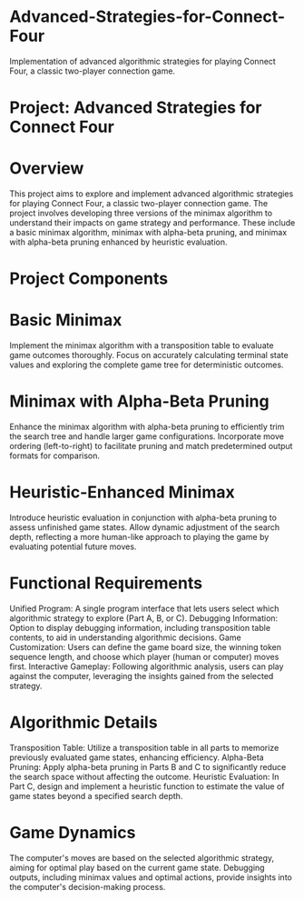 # Advanced-Strategies-for-Connect-Four
Implementation of advanced algorithmic strategies for playing Connect Four, a classic two-player connection game.

# Project: Advanced Strategies for Connect Four
# Overview
This project aims to explore and implement advanced algorithmic strategies for playing Connect Four, a classic two-player connection game. The project involves developing three versions of the minimax algorithm to understand their impacts on game strategy and performance. These include a basic minimax algorithm, minimax with alpha-beta pruning, and minimax with alpha-beta pruning enhanced by heuristic evaluation.


# Project Components
# Basic Minimax
Implement the minimax algorithm with a transposition table to evaluate game outcomes thoroughly.
Focus on accurately calculating terminal state values and exploring the complete game tree for deterministic outcomes.

# Minimax with Alpha-Beta Pruning
Enhance the minimax algorithm with alpha-beta pruning to efficiently trim the search tree and handle larger game configurations.
Incorporate move ordering (left-to-right) to facilitate pruning and match predetermined output formats for comparison.

# Heuristic-Enhanced Minimax
Introduce heuristic evaluation in conjunction with alpha-beta pruning to assess unfinished game states.
Allow dynamic adjustment of the search depth, reflecting a more human-like approach to playing the game by evaluating potential future moves.

# Functional Requirements
Unified Program: A single program interface that lets users select which algorithmic strategy to explore (Part A, B, or C).
Debugging Information: Option to display debugging information, including transposition table contents, to aid in understanding algorithmic decisions.
Game Customization: Users can define the game board size, the winning token sequence length, and choose which player (human or computer) moves first.
Interactive Gameplay: Following algorithmic analysis, users can play against the computer, leveraging the insights gained from the selected strategy.

# Algorithmic Details
Transposition Table: Utilize a transposition table in all parts to memorize previously evaluated game states, enhancing efficiency.
Alpha-Beta Pruning: Apply alpha-beta pruning in Parts B and C to significantly reduce the search space without affecting the outcome.
Heuristic Evaluation: In Part C, design and implement a heuristic function to estimate the value of game states beyond a specified search depth.

# Game Dynamics
The computer's moves are based on the selected algorithmic strategy, aiming for optimal play based on the current game state.
Debugging outputs, including minimax values and optimal actions, provide insights into the computer's decision-making process.

